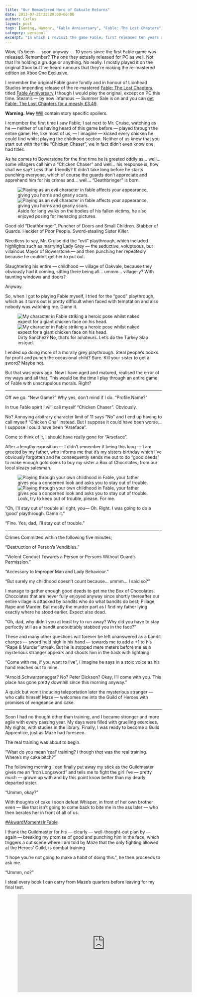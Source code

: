 ```yaml
---
title: "Our Remastered Hero of Oakvale Returns"
date: 2013-07-21T22:29:00+00:00
author: Carlos
layout: post
tags: [Gaming, Humour, "Fable Anniversary", "Fable: The Lost Chapters"]
category: personal
excerpt: "In which I revisit the game Fable, first released ten years ago I have fond memories of it."
---
```

Wow, it’s been — soon anyway — 10 years since the first Fable game was released. Remember? The one they actually released for PC as well. Not that I’m holding a grudge or anything. No really. I mostly played it on the original Xbox but I’ve heard rumours that they’re making the re-mastered edition an Xbox One Exclusive.

I remember the original Fable game fondly and in honour of Lionhead Studios impending release of the re-mastered <a href="http://lionhead.com/fable-the-lost-chapters/" >Fable: The Lost Chapters</a>, titled <a href="http://lionhead.com/fable-anniversary/" >Fable Anniversary</a> I though I would play the original, except on PC this time. Steam’s — by now infamous — Summer Sale is on and you can <a href="http://store.steampowered.com/app/204030/" >get Fable: The Lost Chapters for a measly £3.49</a>.

**Warning.** <del>May</del> <ins>Will</ins> contain story specific spoilers.

I remember the first time I saw Fable; I sat next to Mr. Cruise, watching as he — neither of us having heard of this game before — played through the entire game. He, like most of us, — I imagine — kicked every chicken he could find whilst playing the childhood section. Neither of us knew that you start out with the title “Chicken Chaser”, we in fact didn’t even know one had titles.

As he comes to Bowerstone for the first time he is greeted oddly as… well… some villagers call him a “Chicken Chaser” and well… his response is, how shall we say? Less than friendly? It didn’t take long before he starts punching everyone, which of course the guards don’t appreciate and apprehend him for his crimes and… well… “Deathbringer” is born.

<figure>
    <img class="js-lazy-load" data-original="/assets/posts/2013/07/evil.png" alt="Playing as an evil character in fable affects your appearance, giving you horns and gnarly scars.">
  <noscript>
    <img src="/assets/posts/2013/07/evil.png" alt="Playing as an evil character in fable affects your appearance, giving you horns and gnarly scars.">
  </noscript>
  <figcaption>Aside for long walks on the bodies of his fallen victims, he also enjoyed posing for menacing pictures.</figcaption>
</figure>

Good old “Deathbringer”, Puncher of Doors and Small Children. Stabber of Guards. Heckler of Poor People. Sword-stealing Sister Killer.

Needless to say, Mr. Cruise did the “evil” playthrough, which included highlights such as marrying Lady Grey — the seductive, voluptuous, but villainous Mayor of Bowerstone — and then punching her repeatedly because he couldn’t get her to put out.

Slaughtering his entire — childhood — village of Oakvale, because they obviously had it coming, sitting there being all… ummm… village-y? With taunting windows and doors?

Anyway.

So, when I got to playing Fable myself, I tried for the “good” playthrough, which as it turns out is pretty difficult when faced with temptation and also nobody was watching me. Damn it.

<figure>
    <img class="js-lazy-load" data-original="/assets/posts/2013/07/grey.png" alt="My character in Fable striking a heroic pose whilst naked expect for a giant chicken face on his head.">
  <noscript>
    <img src="/assets/posts/2013/07/grey.png" alt="My character in Fable striking a heroic pose whilst naked expect for a giant chicken face on his head.">
  </noscript>
  <figcaption>Dirty Sanchez? No, that’s for amateurs. Let’s do the Turkey Slap instead.</figcaption>
</figure>

I ended up doing more of a morally grey playthrough. Steal people’s books for profit and punch the occasional child? Sure. Kill your sister to get a sword? Maybe not.

But that was years ago. Now I have aged and matured, realised the error of my ways and all that. This would be the time I play through an entire game of Fable with unscrupulous morals. Right?

***

Off we go. “New Game?” Why yes, don’t mind if I do. “Profile Name?”

In true Fable spirit I will call myself “Chicken Chaser”. Obviously.

No? Annoying arbitrary character limit of 11 says “No” and I end up having to call myself “Chicken Cha” instead. But I suppose it could have been worse… I suppose I could have been “Arseface”.

Come to think of it, I should have really gone for “Arseface”.

After a lengthy exposition — I didn’t remember it being this long — I am greeted by my father, who informs me that it’s my sisters birthday which I’ve obviously forgotten and he consequently sends me out to do “good deeds” to make enough gold coins to buy my sister a Box of Chocolates, from our local sleazy salesman.

<figure>
    <img class="js-lazy-load" data-original="/assets/posts/2013/07/i-knew-you-were-trouble-by-tailor-swift.png" alt="Playing through your own childhood in Fable, your father gives you a concerned look and asks you to stay out of trouble.">
  <noscript>
    <img src="/assets/posts/2013/07/i-knew-you-were-trouble-by-tailor-swift.png" alt="Playing through your own childhood in Fable, your father gives you a concerned look and asks you to stay out of trouble.">
  </noscript>
  <figcaption>Look, try to keep out of trouble, please. For me.</figcaption>
</figure>

“Oh, I’ll stay out of trouble all right, you— Oh. Right. I was going to do a ‘good’ playthrough. Damn it.”

“Fine. Yes, dad, I’ll stay out of trouble.”

***

Crimes Committed within the following five minutes;

“Destruction of Person’s Vendibles.”

“Violent Conduct Towards a Person or Persons Without Guard’s Permission.”

“Accessory to Improper Man and Lady Behaviour.”

“But surely my childhood doesn’t count because… ummm… I said so?”

I manage to gather enough good deeds to get me the Box of Chocolates. Chocolates that are never fully enjoyed anyway since shortly thereafter our entire village is attacked by bandits who do what bandits do best; Pillage, Rape and Murder. But mostly the murder part as I find my father lying exactly where he stood earlier. Expect also dead.

“Oh, dad, why didn’t you at least try to run away? Why did you have to stay perfectly still as a bandit undoubtably stabbed you in the face?”

These and many other questions will forever be left unanswered as a bandit charges — sword held high in his hand — towards me to add a +1 to his “Rape & Murder” streak. But he is stopped mere meters before me as a mysterious stranger appears and shoots him in the back with lightning.

“Come with me, if you want to live”, I imagine he says in a stoic voice as his hand reaches out to mine.

“Arnold Schwarzenegger? No? Peter Dickson? Okay, I’ll come with you. This place has gone pretty downhill since this morning anyway.”

A quick but vomit inducing teleportation later the mysterious stranger — who calls himself Maze — welcomes me into the Guild of Heroes with promises of vengeance and cake.

***

Soon I had no thought other than training, and I became stronger and more agile with every passing year. My days were filled with gruelling exercises. My nights, with studies in the library. Finally, I was ready to become a Guild Apprentice, just as Maze had foreseen.

The real training was about to begin.

“What do you mean ‘real’ training? I though _that_ was the real training. Where’s my cake bitch?”

The following morning I can finally put away my stick as the Guildmaster gives me an “Iron Longsword” and tells me to fight the girl I’ve — pretty much — grown up with and by this point know better than my dearly departed sister.

“Ummm, okay?”

With thoughts of cake I soon defeat Whisper, in front of her own brother even — like that isn’t going to come back to bite me in the ass later — who then berates her in front of all of us.

<a href="https://twitter.com/fiinixdesign/status/359077219215228928" >#AkwardMomentsInFable</a>

I thank the Guildmaster for his — clearly — well-thought-out plan by — again — breaking my promise of good and punching him in the face, which triggers a cut scene where I am told by Maze that the only fighting allowed at the Heroes’ Guild, is combat training

“I hope you’re not going to make a habit of doing this.”, he then proceeds to ask me.

“Ummm, no?”

I steal every book I can carry from Maze’s quarters before leaving for my final test.

<figure class="media-video">
    <iframe width="560" height="315" src="https://www.youtube.com/embed/Awaa0OhDNj4" frameborder="0" allowfullscreen></iframe>
</figure>